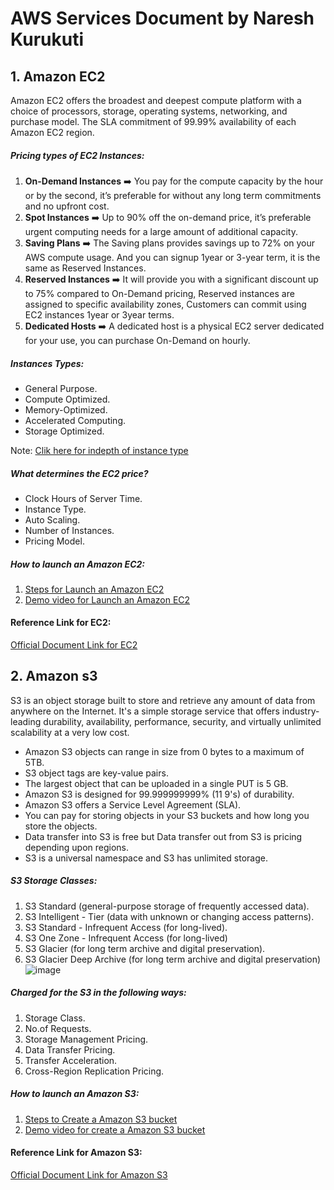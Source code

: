 # AWS Services Document by Naresh Kurukuti

## 1. Amazon EC2
Amazon EC2 offers the broadest and deepest compute platform with a choice of processors, storage, operating systems, networking, and purchase model.  The SLA commitment of 99.99% availability of each Amazon EC2 region.

##### Pricing types of EC2 Instances:
1. **On-Demand Instances** ➡️	 You pay for the compute capacity by the hour or by the second, it’s preferable for without any long term commitments and no upfront cost.
2. **Spot Instances** :arrow_right: Up to 90% off the on-demand price, it’s preferable urgent computing needs for a large amount of additional capacity.
3. **Saving Plans** :arrow_right: The Saving plans provides savings up to 72% on your AWS compute usage. And you can signup 1year or 3-year term, it is the same as Reserved Instances.
4. **Reserved Instances** :arrow_right: It will provide you with a significant discount up to 75% compared to On-Demand pricing, Reserved instances are assigned to specific availability zones, Customers can commit using EC2 instances 1year or 3year terms.
5. **Dedicated Hosts** :arrow_right: A dedicated host is a physical EC2 server dedicated for your use, you can purchase On-Demand on hourly.

##### Instances Types:
- General Purpose.
- Compute Optimized.
-	Memory-Optimized.
-	Accelerated Computing.
-	Storage Optimized.

Note: [Clik here for indepth of instance type](https://aws.amazon.com/ec2/instance-types/)


##### What determines the EC2 price?
- Clock Hours of Server Time.
- Instance Type.
- Auto Scaling.
- Number of Instances.
- Pricing Model.


##### How to launch an Amazon EC2:
1. [Steps for Launch an Amazon EC2](https://aws.amazon.com/premiumsupport/knowledge-center/free-tier-windows-instance/)
2. [Demo video for Launch an Amazon EC2](https://www.youtube.com/watch?v=wcy0ktHDnT4)

#### Reference Link for EC2:
[Official Document Link for EC2](https://docs.aws.amazon.com/ec2/index.html)

## 2. Amazon s3
S3 is an object storage built to store and retrieve any amount of data from anywhere on the Internet.  It's a simple storage service that offers industry-leading durability, availability, performance, security, and virtually unlimited scalability at a very low cost.

- Amazon S3 objects can range in size from 0 bytes to a maximum of 5TB.
- S3 object tags are key-value pairs.
- The largest object that can be uploaded in a single PUT is 5 GB.
- Amazon S3 is designed for 99.999999999% (11 9's) of durability.
- Amazon S3 offers a Service Level Agreement (SLA).
- You can pay for storing objects in your S3 buckets and how long you store the objects.
- Data transfer into S3 is free but Data transfer out from S3 is pricing depending upon regions.
- S3 is a universal namespace and S3 has unlimited storage.

##### S3 Storage Classes:
1. S3 Standard (general-purpose storage of frequently accessed data).
2. S3 Intelligent - Tier (data with unknown or changing access patterns).
3. S3 Standard - Infrequent Access (for long-lived).
4. S3 One Zone - Infrequent Access (for long-lived)
5. S3 Glacier (for long term archive and digital preservation).
6. S3 Glacier Deep Archive (for long term archive and digital preservation)
![image](https://user-images.githubusercontent.com/101859396/158961657-6d33c286-f02e-430c-a922-c9249e7c0f1a.png)


##### Charged for the S3 in the following ways:
1. Storage Class.
2. No.of Requests.
3. Storage Management Pricing.
4. Data Transfer Pricing.
5. Transfer Acceleration.
6. Cross-Region Replication Pricing.


##### How to launch an Amazon S3:
1. [Steps to Create a Amazon S3 bucket](https://docs.aws.amazon.com/AmazonS3/latest/userguide/creating-bucket.html)
2. [Demo video for create a Amazon S3 bucket]((https://www.youtube.com/watch?v=e6w9LwZJFIA))


#### Reference Link for Amazon S3:
[Official Document Link for Amazon S3](https://aws.amazon.com/s3/?did=ft_card&trk=ft_card)





